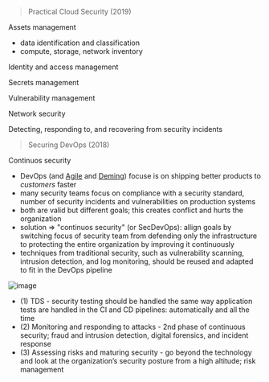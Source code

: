 > Practical Cloud Security (2019)

Assets management

* data identification and classification
* compute, storage, network inventory

Identity and access management

Secrets management

Vulnerability management

Network security

Detecting, responding to, and recovering from security incidents

> Securing DevOps (2018)

Continuos security

* DevOps (and [Agile](http://agilemanifesto.org/) and [Deming](https://deming.org/explore/fourteen-points)) focuse is on shipping better products to *customers* faster
* many security teams focus on compliance with a security standard, number of security incidents and vulnerabilities on production systems
* both are valid but different goals; this creates conflict and hurts the organization
* solution => "continuos security" (or SecDevOps): allign goals by switching focus of security team from defending only the infrastructure to protecting the entire organization by improving it continuously
* techniques from traditional security, such as vulnerability scanning, intrusion detection, and log monitoring, should be reused and adapted to fit in the DevOps pipeline

![image](https://user-images.githubusercontent.com/1047259/141968423-133c5f24-6c1e-4eaf-89e0-167fae88c31e.png)

* (1) TDS - security testing should be handled the same way application tests are handled in the CI and CD pipelines: automatically and all the time
* (2) Monitoring and responding to attacks - 2nd phase of continuous security; fraud and intrusion detection, digital forensics, and incident response
* (3) Assessing risks and maturing security - go beyond the technology and look at the organization’s security posture from a high altitude; risk management
